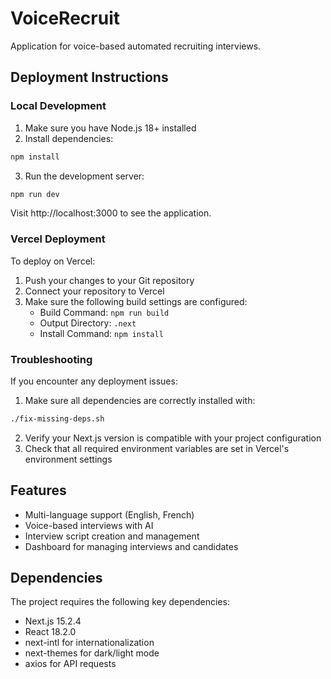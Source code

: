 # VoiceRecruit

Application for voice-based automated recruiting interviews.

## Deployment Instructions

### Local Development

1. Make sure you have Node.js 18+ installed
2. Install dependencies:

```bash
npm install
```

3. Run the development server:

```bash
npm run dev
```

Visit http://localhost:3000 to see the application.

### Vercel Deployment

To deploy on Vercel:

1. Push your changes to your Git repository
2. Connect your repository to Vercel
3. Make sure the following build settings are configured:
   - Build Command: `npm run build`
   - Output Directory: `.next`
   - Install Command: `npm install`

### Troubleshooting

If you encounter any deployment issues:

1. Make sure all dependencies are correctly installed with:

```bash
./fix-missing-deps.sh
```

2. Verify your Next.js version is compatible with your project configuration
3. Check that all required environment variables are set in Vercel's environment settings

## Features

- Multi-language support (English, French)
- Voice-based interviews with AI
- Interview script creation and management
- Dashboard for managing interviews and candidates

## Dependencies

The project requires the following key dependencies:

- Next.js 15.2.4
- React 18.2.0
- next-intl for internationalization
- next-themes for dark/light mode
- axios for API requests 